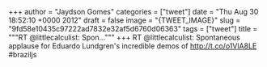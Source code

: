 
+++
author = "Jaydson Gomes"
categories = ["tweet"]
date = "Thu Aug 30 18:52:10 +0000 2012"
draft = false
image = "{TWEET_IMAGE}"
slug = "9fd58e10435c97222ad7832e32af5d6760d06363"
tags = ["tweet"]
title = """RT @littlecalculist: Spon..."""
+++
RT @littlecalculist: Spontaneous applause for Eduardo Lundgren's incredible demos of http://t.co/o1VlA8LE #braziljs
